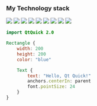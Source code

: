 
### My Technology stack


<img src="https://img.shields.io/badge/Qt-green?style=for-the-badge&logo=qt&logoColor=white"/> <img src="https://img.shields.io/badge/Python-f43545?style=for-the-badge&logo=Python&logoColor=white"/> <img src="https://img.shields.io/badge/HTML-fa8901?style=for-the-badge&logo=HTML5&logoColor=white"/> <img src="https://img.shields.io/badge/CSS-fad717?style=for-the-badge&logo=CSS3&logoColor=white"/> <img src="https://img.shields.io/badge/JAVASCRIPT-00ba71?style=for-the-badge&logo=JavaScript&logoColor=white"/> <img src="https://img.shields.io/badge/Markdown-00c2de?style=for-the-badge&logo=Markdown&logoColor=white"/> <img src="https://img.shields.io/badge/PHP-00418d?style=for-the-badge&logo=PHP&logoColor=white"/> <img src="https://img.shields.io/badge/Photoshop-5f2879?style=for-the-badge&logo=Adobe Photoshop&logoColor=white"/> <img src="https://img.shields.io/badge/GitHub-indigo?style=for-the-badge&logo=GitHub&logoColor=white"/> 

```qml
import QtQuick 2.0

Rectangle {
    width: 200
    height: 200
    color: "blue"

    Text {
        text: "Hello, Qt Quick!"
        anchors.centerIn: parent
        font.pointSize: 24
    }
}
```

